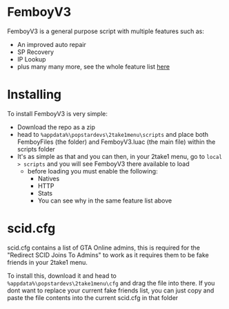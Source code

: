 # FemboyV3
FemboyV3 is a general purpose script with multiple features such as:
- An improved auto repair
- SP Recovery
- IP Lookup
- plus many many more, see the whole feature list [here](https://github.com/Decuwu/FemboyV3/blob/main/FemboyFiles/feature_list.md)

# Installing
To install FemboyV3 is very simple:
- Download the repo as a zip
- head to `%appdata%\popstardevs\2take1menu\scripts` and place both FemboyFiles (the folder) and FemboyV3.luac (the main file) within the scripts folder
- It's as simple as that and you can then, in your 2take1 menu, go to `local > scripts` and you will see FemboyV3 there available to load
  - before loading you must enable the following:
    - Natives
    - HTTP
    - Stats
    - You can see why in the same feature list above

# scid.cfg
scid.cfg contains a list of GTA Online admins, this is required for the "Redirect SCID Joins To Admins" to work as it requires them to be fake friends in your 2take1 menu.

To install this, download it and head to `%appdata%\popstardevs\2take1menu\cfg` and drag the file into there. If you dont want to replace your current fake friends list, you can just copy and paste the file contents into the current scid.cfg in that folder
